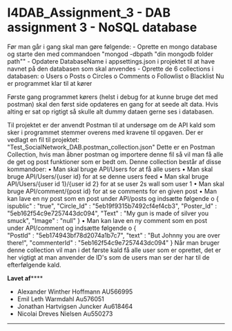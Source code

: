 # I4DAB_Assignment_3 - DAB assignment 3 - NoSQL database

Før man går i gang skal man gøre følgende:
	- Oprette en mongo database og starte den med commandoen "mongod -dbpath "din mongodb folder path""
	- Opdatere DatabaseName i appsettings.json i projektet til at have navnet på den databasen som skal anvendes
	- Oprette de 6 collections i databasen:
		o Users
		o Posts
		o Circles
		o Comments
		o Followlist
		o Blacklist
Nu er programmet klar til at kører

Første gang programmet kørers (helst i debug for at kunne bruge det med postman) skal den først side opdateres en gang for at seede alt data.
Hvis alting er sat op rigtigt så skulle alt dummy dataen gerne ses i databasen.

Til projektet er der anvendt Postman til at undersøge om de API kald som sker i programmet stemmer overens med kravene til opgaven.
Der er vedlagt en fil til projektet: "Test_SocialNetwork_DAB.postman_collection.json" 
Dette er en Postman Collection, hvis man åbner postman og importere denne fil så vil man få alle de get og post funktioner som er bedt om.
Denne collection består af disse kommandoer:
	• Man skal bruge API/Users for at få alle users 
	• Man skal bruge API/Users/{user id} for at se denne users feed 
	• Man skal bruge API/Users/{user id 1}/{user id 2} for at se user 2s wall som user 1 
	• Man skal bruge API/comment/{post id} for at se comments for en given post 
	• Man kan lave en ny post som en post under API/posts og indsætte følgende 
		o { 	
			ispublic" : "true", 
			"Circle_Id" : "5eb19f9315b7492cf4ef4cb3", 
			"Poster_Id" : "5eb162f54c9e7257443dc094", 
			"Text" : "My gun is made of silver you smuck", 
			"Image" : "null" 
		  } 
	• Man kan lave en ny comment som en post under API/comment og indsætte følgende 
		o { 	
			"PostId" : "5eb174943bf78d2074a1b7c7", 
			"text" : "But Johnny you are over there!", 
			"commenterId" : "5eb162f54c9e7257443dc094" 
		  } 
Når man bruger denne collection vil man i det første kald få alle user som er oprettet, det er her vigtigt at man anvender de ID's som de users man ser der har til de efterfølgende kald.

******************Lavet af**********************
- Alexander Winther Hoffmann 	AU566995
- Emil Leth Warmdahl  		Au576051
- Jonathan Hartvigsen Juncker 	Au618464 
- Nicolai Dreves Nielsen  	Au550273  

************************************************